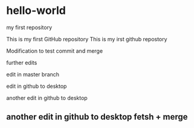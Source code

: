 # hello-world
my first  repository 

This is my first GitHub repository 
This is my irst github repostory 

Modification to test commit and merge 

further edits 

edit in master branch

edit in github to desktop

another edit in github to desktop

## another edit in github to desktop fetsh + merge

